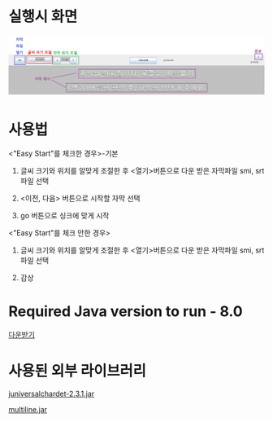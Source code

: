 # 실행시 화면 

![Introduction](https://github.com/shinyuchoi/sub/blob/master/Introduction.png)

# 사용법

<"Easy Start"를 체크한 경우>-기본

1. 글씨 크기와 위치를 알맞게 조절한 후 <열기>버튼으로 다운 받은 자막파일 smi, srt파일 선택

2. <이전,  다음> 버튼으로 시작할 자막 선택

3. go 버튼으로 싱크에 맞게 시작

<"Easy Start"를 체크 안한 경우>

1. 글씨 크기와 위치를 알맞게 조절한 후 <열기>버튼으로 다운 받은 자막파일 smi, srt파일 선택

2. 감상

# Required Java version to run - 8.0

[다운받기](https://www.java.com/de/download/)

# 사용된 외부 라이브러리

[juniversalchardet-2.3.1.jar](https://github.com/albfernandez/juniversalchardet)

[multiline.jar](https://github.com/sasjo/multiline)

